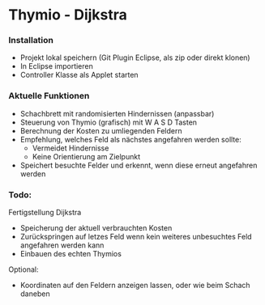 # Thymio - Dijkstra

### Installation
* Projekt lokal speichern (Git Plugin Eclipse, als zip oder direkt klonen)
* In Eclipse importieren
* Controller Klasse als Applet starten

### Aktuelle Funktionen

   - Schachbrett mit randomisierten Hindernissen (anpassbar)
   - Steuerung von Thymio (grafisch) mit W A S D Tasten
   - Berechnung der Kosten zu umliegenden Feldern
   - Empfehlung, welches Feld als nächstes angefahren werden sollte:
       - Vermeidet Hindernisse
       - Keine Orientierung am Zielpunkt
   - Speichert besuchte Felder und erkennt, wenn diese erneut angefahren werden

### Todo:
Fertigstellung Dijkstra
  - Speicherung der aktuell verbrauchten Kosten
  - Zurückspringen auf letzes Feld wenn kein weiteres unbesuchtes Feld angefahren werden kann
  - Einbauen des echten Thymios

Optional:
- Koordinaten auf den Feldern anzeigen lassen, oder wie beim Schach daneben

